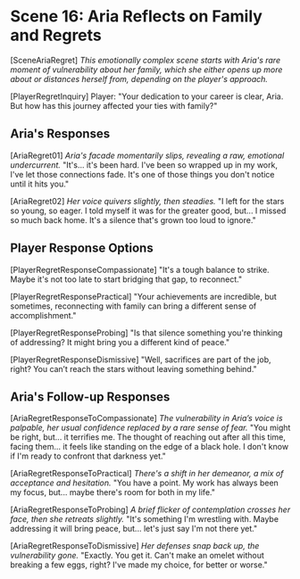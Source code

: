 # Scene 16: Aria Reflects on Family and Regrets

[SceneAriaRegret]
_This emotionally complex scene starts with Aria's rare moment of vulnerability about her family, which she either opens up more about or distances herself from, depending on the player's approach._

[PlayerRegretInquiry]
Player: "Your dedication to your career is clear, Aria. But how has this journey affected your ties with family?"

## Aria's Responses

[AriaRegret01]
_Aria's facade momentarily slips, revealing a raw, emotional undercurrent._ "It's... it's been hard. I've been so wrapped up in my work, I've let those connections fade. It's one of those things you don't notice until it hits you."

[AriaRegret02]
_Her voice quivers slightly, then steadies._ "I left for the stars so young, so eager. I told myself it was for the greater good, but... I missed so much back home. It's a silence that's grown too loud to ignore."

## Player Response Options

[PlayerRegretResponseCompassionate]
"It's a tough balance to strike. Maybe it's not too late to start bridging that gap, to reconnect."

[PlayerRegretResponsePractical]
"Your achievements are incredible, but sometimes, reconnecting with family can bring a different sense of accomplishment."

[PlayerRegretResponseProbing]
"Is that silence something you're thinking of addressing? It might bring you a different kind of peace."

[PlayerRegretResponseDismissive]
"Well, sacrifices are part of the job, right? You can’t reach the stars without leaving something behind."

## Aria's Follow-up Responses

[AriaRegretResponseToCompassionate]
_The vulnerability in Aria’s voice is palpable, her usual confidence replaced by a rare sense of fear._ "You might be right, but... it terrifies me. The thought of reaching out after all this time, facing them... it feels like standing on the edge of a black hole. I don't know if I'm ready to confront that darkness yet."

[AriaRegretResponseToPractical]
_There's a shift in her demeanor, a mix of acceptance and hesitation._ "You have a point. My work has always been my focus, but... maybe there's room for both in my life."

[AriaRegretResponseToProbing]
_A brief flicker of contemplation crosses her face, then she retreats slightly._ "It's something I'm wrestling with. Maybe addressing it will bring peace, but... let's just say I'm not there yet."

[AriaRegretResponseToDismissive]
_Her defenses snap back up, the vulnerability gone._ "Exactly. You get it. Can't make an omelet without breaking a few eggs, right? I've made my choice, for better or worse."
